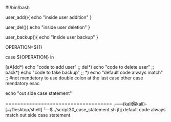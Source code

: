 
#!/bin/bash

user_add(){
echo "inside user addition"
}


user_del(){
echo "inside user deletion"
}

user_backup(){
echo "inside user backup"
}

OPERATION=${1}

case ${OPERATION} in

[aA]dd*)
	echo "code to add user"
	;;
del*)
	echo "code to delete user"
	;;
back*)
	echo "code to take backup"
	;;
*)
	echo "default code always match"
	;;    #not mendetory to use double colon at the last case other case mendatory
esac

echo "out side case statement"

====================================
┌──(kali㉿kali)-[~/Desktop/shell]
└─$ ./script30_case_statement.sh jfjj
default code always match
out side case statement

